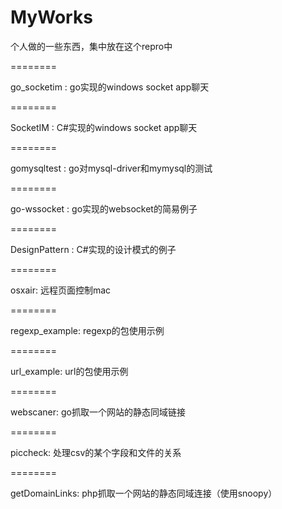 MyWorks
=======

个人做的一些东西，集中放在这个repro中


========


go_socketim : go实现的windows socket app聊天


========


SocketIM : C#实现的windows socket app聊天

========


gomysqltest : go对mysql-driver和mymysql的测试


========


go-wssocket : go实现的websocket的简易例子


========


DesignPattern : C#实现的设计模式的例子


========


osxair: 远程页面控制mac

========


regexp_example: regexp的包使用示例


========


url_example: url的包使用示例

========


webscaner: go抓取一个网站的静态同域链接

========


piccheck: 处理csv的某个字段和文件的关系

========


getDomainLinks: php抓取一个网站的静态同域连接（使用snoopy）